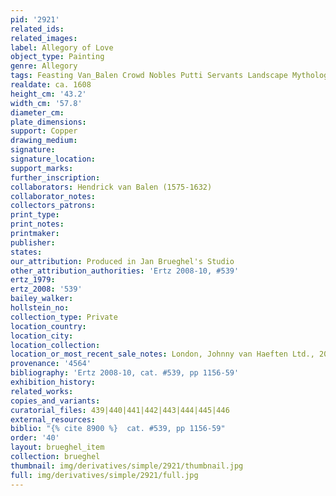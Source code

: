 ```yaml
---
pid: '2921'
related_ids: 
related_images: 
label: Allegory of Love
object_type: Painting
genre: Allegory
tags: Feasting Van_Balen Crowd Nobles Putti Servants Landscape Mythological
realdate: ca. 1608
height_cm: '43.2'
width_cm: '57.8'
diameter_cm: 
plate_dimensions: 
support: Copper
drawing_medium: 
signature: 
signature_location: 
support_marks: 
further_inscription: 
collaborators: Hendrick van Balen (1575-1632)
collaborator_notes: 
collectors_patrons: 
print_type: 
print_notes: 
printmaker: 
publisher: 
states: 
our_attribution: Produced in Jan Brueghel's Studio
other_attribution_authorities: 'Ertz 2008-10, #539'
ertz_1979: 
ertz_2008: '539'
bailey_walker: 
hollstein_no: 
collection_type: Private
location_country: 
location_city: 
location_collection: 
location_or_most_recent_sale_notes: London, Johnny van Haeften Ltd., 2008
provenance: '4564'
bibliography: 'Ertz 2008-10, cat. #539, pp 1156-59'
exhibition_history: 
related_works: 
copies_and_variants: 
curatorial_files: 439|440|441|442|443|444|445|446
external_resources: 
biblio: "{% cite 8900 %}  cat. #539, pp 1156-59"
order: '40'
layout: brueghel_item
collection: brueghel
thumbnail: img/derivatives/simple/2921/thumbnail.jpg
full: img/derivatives/simple/2921/full.jpg
---
```

